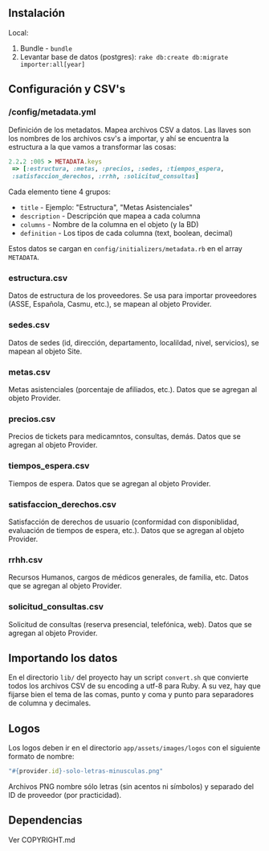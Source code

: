 ## Instalación

Local:

1. Bundle - `bundle`
2. Levantar base de datos (postgres): `rake db:create db:migrate importer:all[year]`

## Configuración y CSV's

### /config/metadata.yml
Definición de los metadatos. Mapea archivos CSV a datos. Las llaves son los nombres de los archivos csv's a importar, y ahí se encuentra la estructura a la que vamos a transformar las cosas:

```ruby
2.2.2 :005 > METADATA.keys
 => [:estructura, :metas, :precios, :sedes, :tiempos_espera,
 :satisfaccion_derechos, :rrhh, :solicitud_consultas]
```

Cada elemento tiene 4 grupos:
* `title` - Ejemplo: "Estructura", "Metas Asistenciales"
* `description` - Descripción que mapea a cada columna
* `columns` - Nombre de la columna en el objeto (y la BD)
* `definition` - Los tipos de cada columna (text, boolean, decimal)

Estos datos se cargan en `config/initializers/metadata.rb` en el array `METADATA`.

### estructura.csv
Datos de estructura de los proveedores. Se usa para importar proveedores (ASSE, Española, Casmu, etc.), se mapean al objeto Provider.

### sedes.csv
Datos de sedes (id, dirección, departamento, localildad, nivel, servicios), se mapean al objeto Site.

### metas.csv
Metas asistenciales (porcentaje de afiliados, etc.). Datos que se agregan al objeto Provider.

### precios.csv
Precios de tickets para medicamntos, consultas, demás. Datos que se agregan al objeto Provider.

### tiempos_espera.csv
Tiempos de espera. Datos que se agregan al objeto Provider.

### satisfaccion_derechos.csv
Satisfacción de derechos de usuario (conformidad con disponiblidad, evaluación de tiempos de espera, etc.). Datos que se agregan al objeto Provider.

### rrhh.csv
Recursos Humanos, cargos de médicos generales, de familia, etc. Datos que se agregan al objeto Provider.

### solicitud_consultas.csv
Solicitud de consultas (reserva presencial, telefónica, web). Datos que se agregan al objeto Provider.

## Importando los datos

En el directorio `lib/` del proyecto hay un script `convert.sh` que convierte todos los archivos CSV de su encoding a utf-8 para Ruby. A su vez, hay que fijarse bien el tema de las comas, punto y coma y punto para separadores de columna y decimales.

## Logos

Los logos deben ir en el directorio `app/assets/images/logos` con el siguiente formato de nombre:

```ruby
"#{provider.id}-solo-letras-minusculas.png"
```

Archivos PNG nombre sólo letras (sin acentos ni símbolos) y separado del ID de proveedor (por practicidad).

## Dependencias

Ver COPYRIGHT.md
